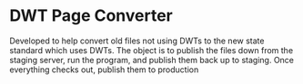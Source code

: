 # DWT Page Converter
Developed to help convert old files not using DWTs to the new state standard which uses DWTs. The object is to publish the files down from the staging server, run the program, and publish them back up to staging. Once everything checks out, publish them to production
  